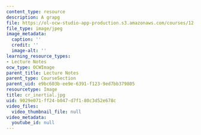 ```yaml
---
content_type: resource
description: A grapg
file: https://ol-ocw-studio-app-production.s3.amazonaws.com/courses/12-800-fluid-dynamics-of-the-atmosphere-and-ocean-fall-2004/9029e071ff24b047d7f180c3d52e678c_cr_inertial.jpg
file_type: image/jpeg
image_metadata:
  caption: ''
  credit: ''
  image-alt: ''
learning_resource_types:
- Lecture Notes
ocw_type: OCWImage
parent_title: Lecture Notes
parent_type: CourseSection
parent_uid: e9bc603b-ee9e-6391-f123-9ed7bb379805
resourcetype: Image
title: cr_inertial.jpg
uid: 9029e071-ff24-b047-d7f1-80c3d52e678c
video_files:
  video_thumbnail_file: null
video_metadata:
  youtube_id: null
---
```

